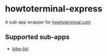 # howtoterminal-express
A sub-app wrapper for [howtoterminal.com](http://howtoterminal.com)

## Supported sub-apps
- [bike-list](https://github.com/zvakanaka/bike-list)
